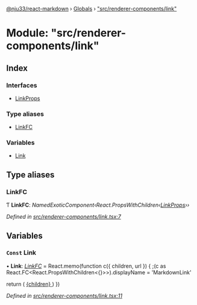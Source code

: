 [@nju33/react-markdown](../README.md) › [Globals](../globals.md) › ["src/renderer-components/link"](_src_renderer_components_link_.md)

# Module: "src/renderer-components/link"

## Index

### Interfaces

* [LinkProps](../interfaces/_src_renderer_components_link_.linkprops.md)

### Type aliases

* [LinkFC](_src_renderer_components_link_.md#linkfc)

### Variables

* [Link](_src_renderer_components_link_.md#const-link)

## Type aliases

###  LinkFC

Ƭ **LinkFC**: *NamedExoticComponent‹React.PropsWithChildren‹[LinkProps](../interfaces/_src_renderer_components_link_.linkprops.md)››*

*Defined in [src/renderer-components/link.tsx:7](https://github.com/nju33/react-markdown/blob/3861cd2/src/renderer-components/link.tsx#L7)*

## Variables

### `Const` Link

• **Link**: *[LinkFC](_src_renderer_components_link_.md#linkfc)* = React.memo(function c({ children, url }) {
  ;(c as React.FC<React.PropsWithChildren<{}>>).displayName = 'MarkdownLink'

  return (
    <a className="md__link" href={url}>
      {children}
    </a>
  )
})

*Defined in [src/renderer-components/link.tsx:11](https://github.com/nju33/react-markdown/blob/3861cd2/src/renderer-components/link.tsx#L11)*
